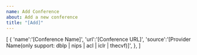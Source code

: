 ```yaml
---
name: Add Conference
about: Add a new conference
title: "[Add]"
---
```


[
{
'name':'[Conference Name]',
'url':'[Conference URL]',
'source':'[Provider Name(only support: dblp | nips | acl | iclr | thecvf)]',
},
]
